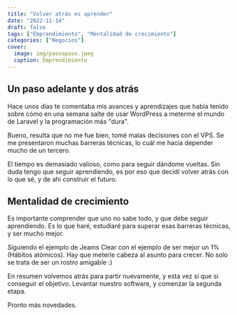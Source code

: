 ```yaml
---
title: "Volver atrás es aprender"
date: "2022-11-14"
draft: false
tags: ["Emprendimiento", "Mentalidad de crecimiento"]
categories: ["Negocios"]
cover:
  image: img/pasoapaso.jpeg
  caption: Emprendimiento
---
```


## Un paso adelante y dos atrás

Hace unos días te comentaba mis avances y aprendizajes que había tenido sobre cómo en una semana salte de usar WordPress a meterme el mundo de Laravel y la programación más "dura".

Bueno, resulta que no me fue bien, tomé malas decisiones con el VPS. Se me presentaron muchas barreras técnicas, lo cuál me hacia depender mucho de un tercero.

El tiempo es demasiado valioso, como para seguir dándome vueltas. Sin duda tengo que seguir aprendiendo, es por eso que decidí volver atrás con lo que sé, y de ahi construir el futuro.

## Mentalidad de crecimiento

Es importante comprender que uno no sabe todo, y que debe seguir aprendiendo. Es lo que haré, estudiaré para superar esas barreras técnicas, y ser mucho mejor.

Siguiendo el ejemplo de Jeams Clear con el ejemplo de ser mejor un 1% (Hábitos atómicos). Hay que meterle cabeza al asunto para crecer. No solo se trata de ser un rostro amigable :)

En resumen volvemos atrás para partir nuevamente, y esta vez si que si conseguir el objetivo. Levantar nuestro software, y comenzar la segunda etapa.

Pronto más novedades.
